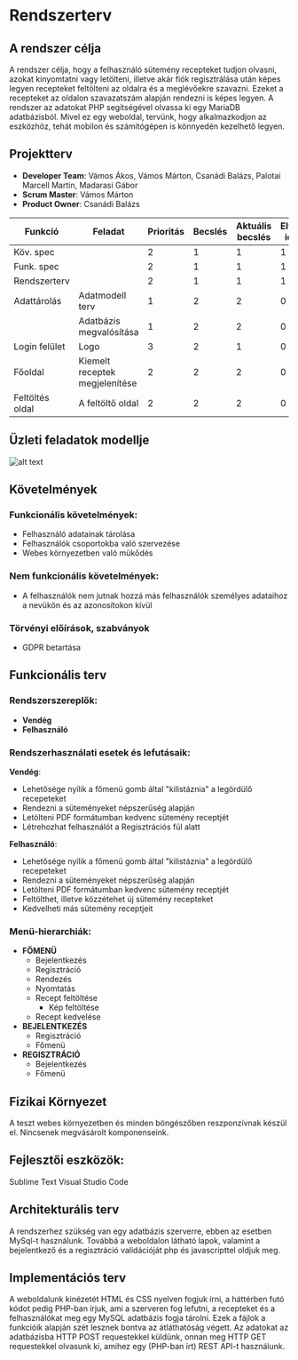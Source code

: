 # Rendszerterv

## A rendszer célja

A rendszer célja, hogy a felhasználó sütemény recepteket tudjon olvasni, azokat kinyomtatni vagy letölteni, illetve akár fiók regisztrálása után képes legyen recepteket feltölteni az oldalra és a meglévőekre szavazni. Ezeket a recepteket az oldalon szavazatszám alapján rendezni is képes legyen. A rendszer az adatokat PHP segítségével olvassa ki egy MariaDB adatbázisból. Mivel ez egy weboldal, tervünk, hogy alkalmazkodjon az eszközhöz, tehát mobilon és számítógépen is könnyedén kezelhető legyen. 


## Projektterv
- **Developer Team**: Vámos Ákos, Vámos Márton, Csanádi Balázs, Palotai Marcell Martin,
Madarasi Gábor
- **Scrum Master**: Vámos Márton
- **Product Owner**: Csanádi Balázs

| Funkció         | Feladat                        | Prioritás | Becslés | Aktuális becslés | Eltelt idő | Hátralevő idő |
| --------------- | ------------------------------ | --------- | ------- | ---------------- | ---------- | ------------- 
| Köv. spec       |                                | 2         | 1       | 1                | 1          | 0             
| Funk. spec      |                                | 2         | 1       | 1                | 1          | 0             
| Rendszerterv    |                                | 2         | 1       | 1                | 1          | 0             
| Adattárolás     | Adatmodell terv                | 1         | 2       | 2                | 0          | 1             
|                 | Adatbázis megvalósítása        | 1         | 2       | 2                | 0          | 1             
| Login felület   | Logo                           | 3         | 2       | 1                | 0          | 1             
| Főoldal         | Kiemelt receptek megjelenítése | 2         | 2       | 2                | 0          | 1             
| Feltöltés oldal | A feltöltő oldal               | 2         | 2       | 2                | 0          | 1             

## Üzleti feladatok modellje
![alt text](https://media.discordapp.net/attachments/323508728508710913/1026805600681738321/uzleti_folyamatok_modellje.png)

## Követelmények

### Funkcionális követelmények:

- Felhasználó adatainak tárolása
- Felhasználók csoportokba való szervezése
- Webes környezetben való mükődés

### Nem funkcionális követelmények:

- A felhasználók nem jutnak hozzá más felhasználók személyes adataihoz a nevükön és az azonosítokon kívül

### Törvényi előírások, szabványok

- GDPR betartása


## Funkcionális terv
### Rendszerszereplők:
- **Vendég**
- **Felhasználó**

### Rendszerhasználati esetek és lefutásaik:
**Vendég**:
- Lehetősége nyílik a főmenü gomb által "kilistáznia" a legördülő recepeteket
- Rendezni a süteményeket népszerűség alapján
- Letölteni PDF formátumban kedvenc sütemény receptjét
- Létrehozhat felhasználót a Regisztrációs fül alatt

**Felhasználó**:
- Lehetősége nyílik a főmenü gomb által "kilistáznia" a legördülő recepeteket
- Rendezni a süteményeket népszerűség alapján
- Letölteni PDF formátumban kedvenc sütemény receptjét
- Feltölthet, illetve közzétehet új sütemény recepteket
- Kedvelheti más sütemény receptjeit

### Menü-hierarchiák:
- **FŐMENÜ**
    - Bejelentkezés
    - Regisztráció
    - Rendezés
    - Nyomtatás
    - Recept feltöltése
        - Kép feltöltése
    - Recept kedvelése
- **BEJELENTKEZÉS**
    - Regisztráció
    - Főmenü
- **REGISZTRÁCIÓ**
    - Bejelentkezés
    - Főmenü


## Fizikai Környezet

A teszt webes környezetben és minden böngészőben reszponzívnak készül el.
Nincsenek megvásárolt komponenseink.

## Fejlesztői eszközök:

Sublime Text
Visual Studio Code


## Architekturális terv

A rendszerhez szükség van egy adatbázis szerverre, ebben az esetben MySql-t használunk.
Továbbá a weboldalon látható lapok, valamint a bejelentkező és a regisztráció validációját php és javascripttel oldjuk meg. 


## Implementációs terv

A weboldalunk kinézetét HTML és CSS nyelven fogjuk írni, a háttérben futó kódot pedig PHP-ban írjuk, ami a szerveren fog lefutni, a recepteket és a felhasználókat meg egy MySQL adatbázis fogja tárolni. Ezek a fájlok a funkcióik alapján szét lesznek bontva az átláthatóság végett. Az adatokat az adatbázisba HTTP POST requestekkel küldünk, onnan meg HTTP GET requestekkel olvasunk ki, amihez egy (PHP-ban írt) REST API-t használunk.
